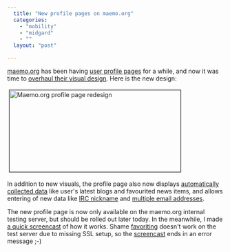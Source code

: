 ```yaml
---
  title: "New profile pages on maemo.org"
  categories: 
    - "mobility"
    - "midgard"
    - ""
  layout: "post"

---
```

<p>
<a href="http://maemo.org">maemo.org</a> has been having <a href="http://maemo.org/profile/list/">user profile pages</a> for a while, and now it was time to <a href="https://bugs.maemo.org/show_bug.cgi?id=2224">overhaul their visual design</a>. Here is the new design:
</p><p>
<a href="/files/maemoorg-profile-redesign.png"><img src="http://bergie.iki.fi/midcom-serveattachmentguid-c5f0e8aa4c2611dda62e67b4ec8f83338333/maemoorg-profile-redesign-tm.jpg" height="190" width="398" border="1" hspace="4" vspace="4" alt="Maemo.org profile page redesign" title="Maemo.org profile page redesign" /></a>
</p><p>
In addition to new visuals, the profile page also now displays <a href="https://bugs.maemo.org/show_bug.cgi?id=2202">automatically collected data</a> like user's latest blogs and favourited news items, and allows entering of new data like <a href="https://bugs.maemo.org/show_bug.cgi?id=2599">IRC nickname</a> and <a href="https://bugs.maemo.org/show_bug.cgi?id=2212">multiple email addresses</a>.
</p><p>
The new profile page is now only available on the maemo.org internal testing server, but should be rolled out later today. In the meanwhile, I made <a href="http://screencast.com/t/vIPdz7fM2lx">a quick screencast</a> of how it works. Shame <a href="https://bugs.maemo.org/show_bug.cgi?id=2200">favoriting</a> doesn't work on the test server due to missing SSL setup, so the <a href="http://screencast.com/t/vIPdz7fM2lx">screencast</a> ends in an error message ;-)
</p>